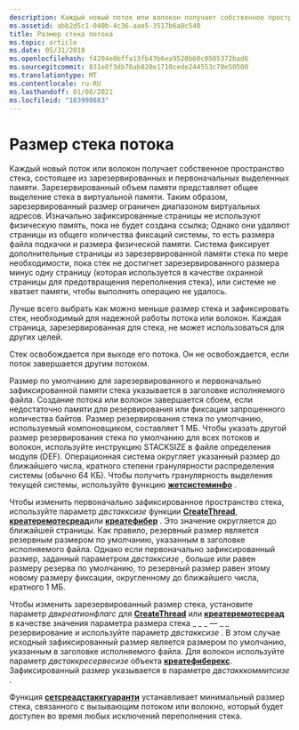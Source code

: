 ```yaml
---
description: Каждый новый поток или волокон получает собственное пространство стека, состоящее из зарезервированных и первоначальных выделенных памяти.
ms.assetid: abb2d5c1-040b-4c36-aae5-3517b6a8c540
title: Размер стека потока
ms.topic: article
ms.date: 05/31/2018
ms.openlocfilehash: f4204e0bffa13fb43b6ea9520b60c0505372bad6
ms.sourcegitcommit: 831e8f3db78ab820e1710cede244553c70e50500
ms.translationtype: MT
ms.contentlocale: ru-RU
ms.lasthandoff: 01/08/2021
ms.locfileid: "103998683"
---
```

# <a name="thread-stack-size"></a>Размер стека потока

Каждый новый поток или волокон получает собственное пространство стека, состоящее из зарезервированных и первоначальных выделенных памяти. Зарезервированный объем памяти представляет общее выделение стека в виртуальной памяти. Таким образом, зарезервированный размер ограничен диапазоном виртуальных адресов. Изначально зафиксированные страницы не используют физическую память, пока не будет создана ссылка; Однако они удаляют страницы из общего количества фиксаций системы, то есть размера файла подкачки и размера физической памяти. Система фиксирует дополнительные страницы из зарезервированной памяти стека по мере необходимости, пока стек не достигнет зарезервированного размера минус одну страницу (которая используется в качестве охранной страницы для предотвращения переполнения стека), или системе не хватает памяти, чтобы выполнить операцию не удалось.

Лучше всего выбрать как можно меньше размер стека и зафиксировать стек, необходимый для надежной работы потока или волокон. Каждая страница, зарезервированная для стека, не может использоваться для других целей.

Стек освобождается при выходе его потока. Он не освобождается, если поток завершается другим потоком.

Размер по умолчанию для зарезервированного и первоначально зафиксированной памяти стека указывается в заголовке исполняемого файла. Создание потока или волокон завершается сбоем, если недостаточно памяти для резервирования или фиксации запрошенного количества байтов. Размер резервирования стека по умолчанию, используемый компоновщиком, составляет 1 МБ. Чтобы указать другой размер резервирования стека по умолчанию для всех потоков и волокон, используйте инструкцию STACKSIZE в файле определения модуля (DEF). Операционная система округляет указанный размер до ближайшего числа, кратного степени гранулярности распределения системы (обычно 64 КБ). Чтобы получить гранулярность выделения текущей системы, используйте функцию [**жетсистеминфо**](/windows/win32/api/sysinfoapi/nf-sysinfoapi-getsysteminfo) .

Чтобы изменить первоначально зафиксированное пространство стека, используйте параметр *двстакксизе* функции [**CreateThread**](/windows/win32/api/processthreadsapi/nf-processthreadsapi-createthread), [**креатеремотесреад**](/windows/win32/api/processthreadsapi/nf-processthreadsapi-createremotethread)или [**креатефибер**](/windows/desktop/api/WinBase/nf-winbase-createfiber) . Это значение округляется до ближайшей страницы. Как правило, резервный размер является резервным размером по умолчанию, указанным в заголовке исполняемого файла. Однако если первоначально зафиксированный размер, заданный параметром *двстакксизе* , больше или равен размеру резерва по умолчанию, то резервный размер равен этому новому размеру фиксации, округленному до ближайшего числа, кратного 1 МБ.

Чтобы изменить зарезервированный размер стека, установите параметр *двкреатионфлагс* для [**CreateThread**](/windows/win32/api/processthreadsapi/nf-processthreadsapi-createthread) или [**креатеремотесреад**](/windows/win32/api/processthreadsapi/nf-processthreadsapi-createremotethread) в качестве значения параметра размера стека \_ \_ \_ — \_ \_ резервирование и используйте параметр *двстакксизе* . В этом случае исходный зафиксированный размер является размером по умолчанию, указанным в заголовке исполняемого файла. Для волокон используйте параметр *двстаккресервесизе* объекта [**креатефиберекс**](/windows/desktop/api/WinBase/nf-winbase-createfiberex). Зафиксированный размер указывается в параметре *двстакккоммитсизе* .

Функция [**сетсреадстаккгуаранти**](/windows/win32/api/processthreadsapi/nf-processthreadsapi-setthreadstackguarantee) устанавливает минимальный размер стека, связанного с вызывающим потоком или волокно, который будет доступен во время любых исключений переполнения стека.

 

 
